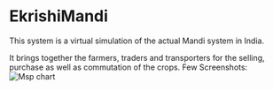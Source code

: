 # EkrishiMandi
This system is a virtual simulation of the actual Mandi system in India.

It brings together the farmers, traders and transporters for the selling, purchase as well as commutation of the crops.
Few Screenshots:
![Msp chart](https://user-images.githubusercontent.com/63180433/125514453-177c02e3-1f06-4eb0-aa9f-78f1ae070036.jpg)


